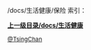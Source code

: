 /docs/生活健康/保险 索引：


**[上一级目录/docs/生活健康](/docs/生活健康/index.md)**


<font size=2 color='grey'> [@TsingChan](https://github.com/tsingchan) </font>